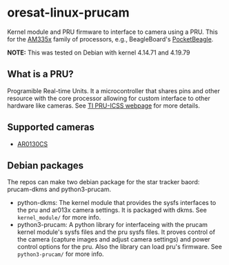 # oresat-linux-prucam
Kernel module and PRU firmware to interface to camera using a PRU.
This for the [AM335x] family of processors, e.g., BeagleBoard's [PocketBeagle].

**NOTE:** This was tested on Debian with kernel 4.14.71 and 4.19.79

## What is a PRU?
Programible Real-time Units. It a microcontroller that shares pins and other resource with the core processor allowing for custom interface to other hardware like cameras. See [TI PRU-ICSS webpage] for more details.

## Supported cameras
- [AR0130CS](https://www.onsemi.com/pub/Collateral/AR0130CS-D.PDF)


## Debian packages
The repos can make two debian package for the star tracker baord: prucam-dkms and python3-prucam.
- python-dkms: The kernel module that provides the sysfs interfaces to the pru and ar013x camera settings. It is packaged with dkms. See `kernel_module/` for more info.
- python3-prucam: A python library for interfaceing with the prucam kernel module's sysfs files and the pru sysfs files. It proves control of the camera (capture images and adjust camera settings) and power control options for the pru. Also the library can load pru's firmware. See `python3-prucam/` for more info.


[TI PRU-ICSS webpage]:https://processors.wiki.ti.com/index.php/PRU-ICSS
[AM335x]:https://www.ti.com/processors/sitara-arm/am335x-cortex-a8/overview.html
[PocketBeagle]:https://beagleboard.org/pocket

